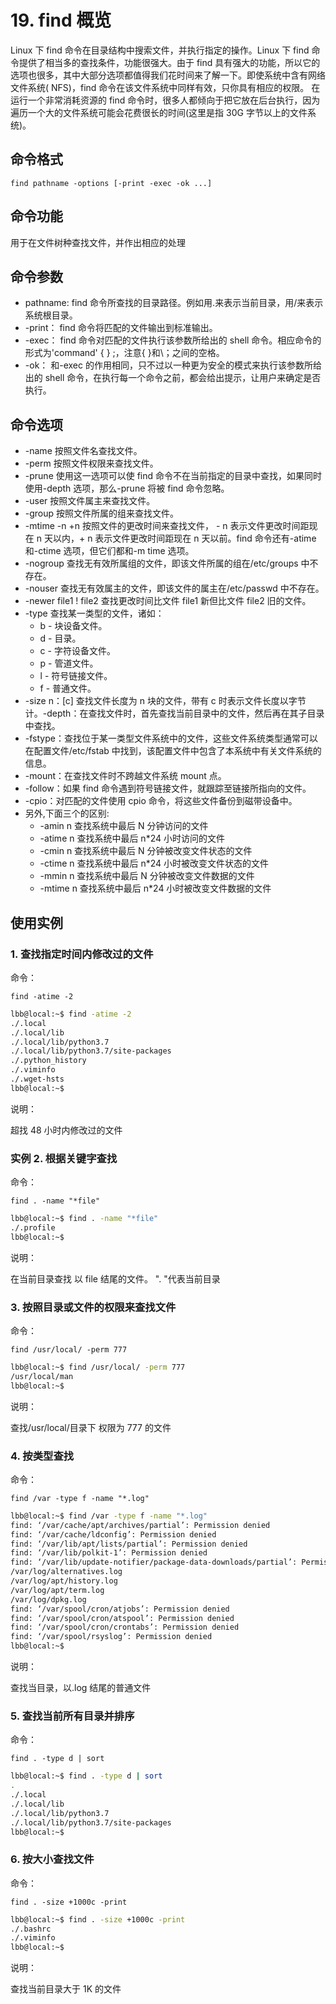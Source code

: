 # 19. find 概览

Linux 下 find 命令在目录结构中搜索文件，并执行指定的操作。Linux 下 find 命令提供了相当多的查找条件，功能很强大。由于 find 具有强大的功能，所以它的选项也很多，其中大部分选项都值得我们花时间来了解一下。即使系统中含有网络文件系统( NFS)，find 命令在该文件系统中同样有效，只你具有相应的权限。 在运行一个非常消耗资源的 find 命令时，很多人都倾向于把它放在后台执行，因为遍历一个大的文件系统可能会花费很长的时间(这里是指 30G 字节以上的文件系统)。

## 命令格式

`find pathname -options [-print -exec -ok ...]`

## 命令功能

用于在文件树种查找文件，并作出相应的处理

## 命令参数

- pathname: find 命令所查找的目录路径。例如用.来表示当前目录，用/来表示系统根目录。
- -print： find 命令将匹配的文件输出到标准输出。
- -exec： find 命令对匹配的文件执行该参数所给出的 shell 命令。相应命令的形式为'command' { } \;，注意{ }和\；之间的空格。
- -ok： 和-exec 的作用相同，只不过以一种更为安全的模式来执行该参数所给出的 shell 命令，在执行每一个命令之前，都会给出提示，让用户来确定是否执行。

## 命令选项

- -name 按照文件名查找文件。
- -perm 按照文件权限来查找文件。
- -prune 使用这一选项可以使 find 命令不在当前指定的目录中查找，如果同时使用-depth 选项，那么-prune 将被 find 命令忽略。
- -user 按照文件属主来查找文件。
- -group 按照文件所属的组来查找文件。
- -mtime -n +n 按照文件的更改时间来查找文件， - n 表示文件更改时间距现在 n 天以内，+ n 表示文件更改时间距现在 n 天以前。find 命令还有-atime 和-ctime 选项，但它们都和-m time 选项。
- -nogroup 查找无有效所属组的文件，即该文件所属的组在/etc/groups 中不存在。
- -nouser 查找无有效属主的文件，即该文件的属主在/etc/passwd 中不存在。
- -newer file1 ! file2 查找更改时间比文件 file1 新但比文件 file2 旧的文件。
- -type 查找某一类型的文件，诸如：
  - b - 块设备文件。
  - d - 目录。
  - c - 字符设备文件。
  - p - 管道文件。
  - l - 符号链接文件。
  - f - 普通文件。
- -size n：[c] 查找文件长度为 n 块的文件，带有 c 时表示文件长度以字节计。-depth：在查找文件时，首先查找当前目录中的文件，然后再在其子目录中查找。
- -fstype：查找位于某一类型文件系统中的文件，这些文件系统类型通常可以在配置文件/etc/fstab 中找到，该配置文件中包含了本系统中有关文件系统的信息。
- -mount：在查找文件时不跨越文件系统 mount 点。
- -follow：如果 find 命令遇到符号链接文件，就跟踪至链接所指向的文件。
- -cpio：对匹配的文件使用 cpio 命令，将这些文件备份到磁带设备中。
- 另外,下面三个的区别:
  - -amin n 查找系统中最后 N 分钟访问的文件
  - -atime n 查找系统中最后 n\*24 小时访问的文件
  - -cmin n 查找系统中最后 N 分钟被改变文件状态的文件
  - -ctime n 查找系统中最后 n\*24 小时被改变文件状态的文件
  - -mmin n 查找系统中最后 N 分钟被改变文件数据的文件
  - -mtime n 查找系统中最后 n\*24 小时被改变文件数据的文件

## 使用实例

### 1. 查找指定时间内修改过的文件

命令：

`find -atime -2`

```sh
lbb@local:~$ find -atime -2
./.local
./.local/lib
./.local/lib/python3.7
./.local/lib/python3.7/site-packages
./.python_history
./.viminfo
./.wget-hsts
lbb@local:~$
```

说明：

超找 48 小时内修改过的文件

### 实例 2. 根据关键字查找

命令：

`find . -name "*file"`

```sh
lbb@local:~$ find . -name "*file"
./.profile
lbb@local:~$
```

说明：

在当前目录查找 以 file 结尾的文件。 ". "代表当前目录

### 3. 按照目录或文件的权限来查找文件

命令：

`find /usr/local/ -perm 777`

```sh
lbb@local:~$ find /usr/local/ -perm 777
/usr/local/man
lbb@local:~$
```

说明：

查找/usr/local/目录下 权限为 777 的文件

### 4. 按类型查找

命令：

`find /var -type f -name "*.log"`

```sh
lbb@local:~$ find /var -type f -name "*.log"
find: ‘/var/cache/apt/archives/partial’: Permission denied
find: ‘/var/cache/ldconfig’: Permission denied
find: ‘/var/lib/apt/lists/partial’: Permission denied
find: ‘/var/lib/polkit-1’: Permission denied
find: ‘/var/lib/update-notifier/package-data-downloads/partial’: Permission denied
/var/log/alternatives.log
/var/log/apt/history.log
/var/log/apt/term.log
/var/log/dpkg.log
find: ‘/var/spool/cron/atjobs’: Permission denied
find: ‘/var/spool/cron/atspool’: Permission denied
find: ‘/var/spool/cron/crontabs’: Permission denied
find: ‘/var/spool/rsyslog’: Permission denied
lbb@local:~$
```

说明：

查找当目录，以.log 结尾的普通文件

### 5. 查找当前所有目录并排序

命令：

`find . -type d | sort`

```sh
lbb@local:~$ find . -type d | sort
.
./.local
./.local/lib
./.local/lib/python3.7
./.local/lib/python3.7/site-packages
lbb@local:~$
```

### 6. 按大小查找文件

命令：

`find . -size +1000c -print`

```sh
lbb@local:~$ find . -size +1000c -print
./.bashrc
./.viminfo
lbb@local:~$
```

说明：

查找当前目录大于 1K 的文件
